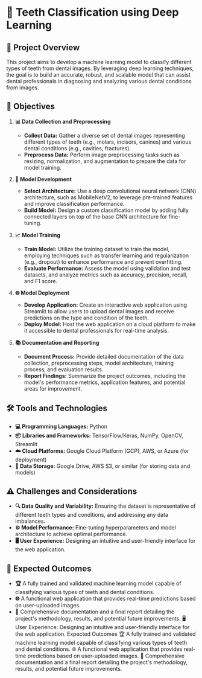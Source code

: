 # 🦷 Teeth Classification using Deep Learning

## 📖 Project Overview

This project aims to develop a machine learning model to classify different types of teeth from dental images. By leveraging deep learning techniques, the goal is to build an accurate, robust, and scalable model that can assist dental professionals in diagnosing and analyzing various dental conditions from images.

## 🎯 Objectives

1. **📊 Data Collection and Preprocessing**
   - **Collect Data:** Gather a diverse set of dental images representing different types of teeth (e.g., molars, incisors, canines) and various dental conditions (e.g., cavities, fractures).
   - **Preprocess Data:** Perform image preprocessing tasks such as resizing, normalization, and augmentation to prepare the data for model training.

2. **🤖 Model Development**
   - **Select Architecture:** Use a deep convolutional neural network (CNN) architecture, such as MobileNetV2, to leverage pre-trained features and improve classification performance.
   - **Build Model:** Design a custom classification model by adding fully connected layers on top of the base CNN architecture for fine-tuning.

3. **📈 Model Training**
   - **Train Model:** Utilize the training dataset to train the model, employing techniques such as transfer learning and regularization (e.g., dropout) to enhance performance and prevent overfitting.
   - **Evaluate Performance:** Assess the model using validation and test datasets, and analyze metrics such as accuracy, precision, recall, and F1 score.

4. **🌐 Model Deployment**
   - **Develop Application:** Create an interactive web application using Streamlit to allow users to upload dental images and receive predictions on the type and condition of the teeth.
   - **Deploy Model:** Host the web application on a cloud platform to make it accessible to dental professionals for real-time analysis.

5. **📚 Documentation and Reporting**
   - **Document Process:** Provide detailed documentation of the data collection, preprocessing steps, model architecture, training process, and evaluation results.
   - **Report Findings:** Summarize the project outcomes, including the model's performance metrics, application features, and potential areas for improvement.

## 🛠️ Tools and Technologies

- **💻 Programming Languages:** Python
- **📦 Libraries and Frameworks:** TensorFlow/Keras, NumPy, OpenCV, Streamlit
- **☁️ Cloud Platforms:** Google Cloud Platform (GCP), AWS, or Azure (for deployment)
- **💾 Data Storage:** Google Drive, AWS S3, or similar (for storing data and models)

## ⚠️ Challenges and Considerations

- **🔍 Data Quality and Variability:** Ensuring the dataset is representative of different teeth types and conditions, and addressing any data imbalances.
- **⚙️ Model Performance:** Fine-tuning hyperparameters and model architecture to achieve optimal performance.
- **🖥️ User Experience:** Designing an intuitive and user-friendly interface for the web application.

## 🎯 Expected Outcomes

- **🏆** A fully trained and validated machine learning model capable of classifying various types of teeth and dental conditions.
- **🌐** A functional web application that provides real-time predictions based on user-uploaded images.
- **📑** Comprehensive documentation and a final report detailing the project's methodology, results, and potential future improvements.
🖥️ User Experience: Designing an intuitive and user-friendly interface for the web application.
Expected Outcomes
🏆 A fully trained and validated machine learning model capable of classifying various types of teeth and dental conditions.
🌐 A functional web application that provides real-time predictions based on user-uploaded images.
📑 Comprehensive documentation and a final report detailing the project's methodology, results, and potential future improvements.
